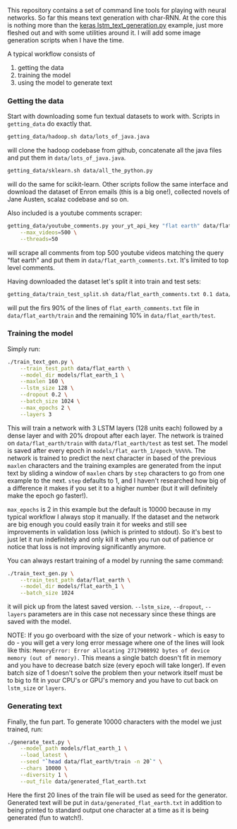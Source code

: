 This repository contains a set of command line tools for playing with neural networks. So far this means text generation with char-RNN. At the core this is nothing more than the [keras lstm_text_generation.py](https://github.com/fchollet/keras/blob/master/examples/lstm_text_generation.py) example, just more fleshed out and with some utilities around it. I will add some image generation scripts when I have the time. 

A typical workflow consists of 
1. getting the data 
2. training the model
3. using the model to generate text

### Getting the data
Start with downloading some fun textual datasets to work with. Scripts in `getting_data` do exactly that. 
```bash
getting_data/hadoop.sh data/lots_of_java.java
```
will clone the hadoop codebase from github, concatenate all the java files and put them in `data/lots_of_java.java`.
```bash
getting_data/sklearn.sh data/all_the_python.py
```
will do the same for scikit-learn. Other scripts follow the same interface and download the dataset of Enron emails (this is a big one!), collected novels of Jane Austen, scalaz codebase and so on. 

Also included is a youtube comments scraper: 
```bash
getting_data/youtube_comments.py your_yt_api_key "flat earth" data/flat_earth_comments.txt \
    --max_videos=500 \
    --threads=50
```
will scrape all comments from top 500 youtube videos matching the query "flat earth" and put them in `data/flat_earth_comments.txt`. It's limited to top level comments.
 
Having downloaded the dataset let's split it into train and test sets:
```bash
getting_data/train_test_split.sh data/flat_earth_comments.txt 0.1 data/flat_earth
```
will put the firs 90% of the lines of `flat_earth_comments.txt` file in `data/flat_earth/train` and the remaining 10% in `data/flat_earth/test`. 

### Training the model
Simply run:
```bash
./train_text_gen.py \
    --train_test_path data/flat_earth \
    --model_dir models/flat_earth_1 \
    --maxlen 160 \
    --lstm_size 128 \
    --dropout 0.2 \
    --batch_size 1024 \
    --max_epochs 2 \
    --layers 3
```

This will train a network with 3 LSTM layers (128 units each) followed by a dense layer and with 20% dropout after each layer. The network is trained on `data/flat_earth/train` with `data/flat_earth/test` as test set. The model is saved after every epoch in `models/flat_earth_1/epoch_%%%%%`. The network is trained to predict the next character in based of the previous `maxlen` characters and the training examples are generated from the input text by sliding a window of `maxlen` chars by `step` characters to go from one example to the next. `step` defaults to 1, and I haven't researched how big of a difference it makes if you set it to a higher number (but it will definitely make the epoch go faster!). 
 
 `max_epochs` is 2 in this example but the default is 10000 because in my typical workflow I always stop it manually. If the dataset and the network are big enough you could easily train it for weeks and still see improvements in validation loss (which is printed to stdout). So it's best to just let it run indefinitely and only kill it when you run out of patience or notice that loss is not improving significantly anymore. 
 
You can always restart training of a model by running the same command: 
```bash
./train_text_gen.py \
    --train_test_path data/flat_earth \
    --model_dir models/flat_earth_1 \
    --batch_size 1024
```

it will pick up from the latest saved version. `--lstm_size`, `--dropout`, `--layers` parameters are in this case not necessary since these things are saved with the model. 

NOTE:
If you go overboard with the size of your network - which is easy to do - you will get a very long error message where one of the lines will look like this: 
`MemoryError: Error allocating 2717908992 bytes of device memory (out of memory).`
This means a single batch doesn't fit in memory and you have to decrease batch size (every epoch will take longer). If even batch size of 1 doesn't solve the problem then your network itself must be to big to fit in your CPU's or GPU's memory and you have to cut back on `lstm_size` or `layers`. 
### Generating text

Finally, the fun part. To generate 10000 characters with the model we just trained, run:

```bash
./generate_text.py \
    --model_path models/flat_earth_1 \
    --load_latest \
    --seed "`head data/flat_earth/train -n 20`" \
    --chars 10000 \
    --diversity 1 \
    --out_file data/generated_flat_earth.txt
```

Here the first 20 lines of the train file will be used as seed for the generator. Generated text will be put in `data/generated_flat_earth.txt` in addition to being printed to standard output one character at a time as it is being generated (fun to watch!).
